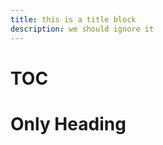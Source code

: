 ```yaml
---
title: this is a title block
description: we should ignore it
---
```


# TOC

<!-- toc -->
<!-- /toc -->

# Only Heading
